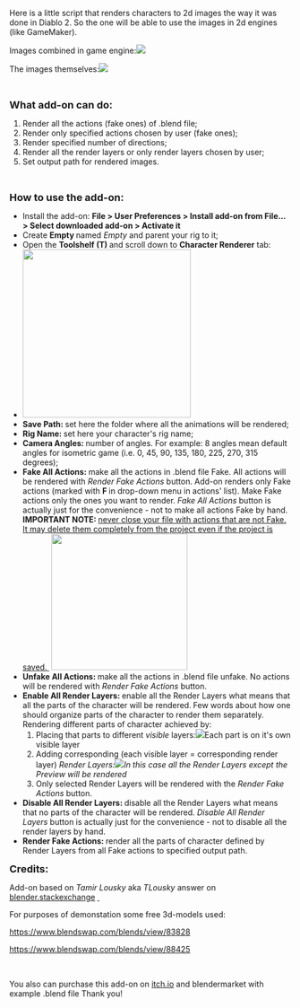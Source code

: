 <p>Here is a little script that renders characters to 2d images the way it was done in Diablo 2. So the
    one will be able to use the images in 2d engines (like GameMaker).</p>
<p>Images combined in game engine:<img data-fr-image-pasted="true" src="https://s3.amazonaws.com/markets-rails/uploads%2F1534261224175-test2.gif"
    class="fr-fic fr-dii"></p>
<p>The images themselves:<img data-fr-image-pasted="true" src="https://s3.amazonaws.com/markets-rails/uploads%2F1534261752250-test3.gif"
    class="fr-fic fr-dii">
    <br>
</p>
<p>
    <br>
</p>
<p><strong><span style="font-size: 18px;">What add-on can do:</span></strong></p>
<ol>
    <li>Render all the actions (fake ones) of .blend file;</li>
    <li>Render only specified actions chosen by user (fake ones);</li>
    <li>Render specified number of directions;</li>
    <li>Render all the render layers or only render layers chosen by user;</li>
    <li>Set output path for rendered images.</li>
</ol>
<p>
    <br>
</p>
<p><strong><span style="font-size: 18px;">How to use the add-on:</span></strong></p>
<ul>
    <li>Install the add-on: <strong>File &gt; User Preferences &gt; Install add-on from File... &gt; Select downloaded add-on &gt; Activate it</strong></li>
    <li>Create <strong>Empty&nbsp;</strong>named <em>Empty&nbsp;</em>and parent your rig to it;</li>
    <li>Open the <strong>Toolshelf (T)&nbsp;</strong>and scroll down to <strong>Character Renderer</strong>        tab:</li>
    <li><img src="https://s3.amazonaws.com/markets-rails/uploads%2F1534270848687-toolshelf2.png" style="width: 300px;"
        class="fr-fic fr-dib fr-fil"></li>
    <li><strong>Save Path:&nbsp;</strong>set here the folder where all the animations will be rendered;</li>
    <li><strong>Rig Name:&nbsp;</strong>set here your character's rig name;</li>
    <li><strong>Camera Angles:&nbsp;</strong>number of angles. For example: 8 angles mean default angles
        for isometric game (i.e. 0, 45, 90, 135, 180, 225, 270, 315 degrees);</li>
    <li><strong>Fake All Actions:&nbsp;</strong>make all the actions in .blend file Fake. All actions will
        be rendered with <em>Render Fake Actions</em> button. Add-on renders only Fake actions (marked
        with <strong>F&nbsp;</strong>in drop-down menu in actions' list). Make Fake actions only the
        ones you want to render. <em>Fake All Actions</em> button is actually just for the convenience
        - not to make all actions Fake by hand. <strong>IMPORTANT NOTE:&nbsp;</strong><u>never close your file with actions that are not Fake. It may delete them completely from the project even if the project is saved.&nbsp;</u>
        <img
        src="https://s3.amazonaws.com/markets-rails/uploads%2F1534270501964-fake.png" style="width: 243px;"
        class="fr-fic fr-dib fr-fil"></li>
    <li><strong>Unfake All Actions:&nbsp;</strong>make all the actions in .blend file unfake. No actions
        will be rendered with <em>Render Fake Actions</em> button.</li>
    <li><strong>Enable All Render Layers:&nbsp;</strong>enable all the Render Layers what means that all
        the parts of the character will be rendered.<strong>&nbsp;</strong>Few words about how one should
        organize parts of the character to render them separately. Rendering different parts of character
        achieved by:&nbsp;
        <ol>
            <li>Placing that parts to different <em>visible</em> layers:<span class="fr-img-caption fr-fic fr-dib fr-fil"
                style="width: 300px; width: 300px;"><span class="fr-img-wrap"><img src="https://s3.amazonaws.com/markets-rails/uploads%2F1534271777878-layers.gif"><span class="fr-inner">Each part is on it's own visible layer</span></span>
                </span>
            </li>
            <li>Adding corresponding (each visible layer = corresponding render layer) <em>Render Layers:<span class="fr-img-caption fr-fic fr-dib fr-fil" style="width: 300px; width: 300px;"><span class="fr-img-wrap"><img src="https://s3.amazonaws.com/markets-rails/uploads%2F1534272438217-renderLayers2.gif"><span class="fr-inner">In this case all the Render Layers except the <em>Preview will be rendered</em></span>
                </span>
                </span>
                </em>
            </li>
            <li>Only selected Render Layers will be rendered with the <em>Render Fake Actions&nbsp;</em>button.</li>
        </ol>
    </li>
    <li><strong>Disable All Render Layers:&nbsp;</strong>disable all the Render Layers what means that no
        parts of the character will be rendered. <em>Disable All Render Layers</em> button is actually
        just for the convenience - not to disable all the render layers by hand.</li>
    <li><strong>Render Fake Actions:&nbsp;</strong>render all the parts of character defined by Render Layers
        from all Fake actions to specified output path.<span class="fr-img-caption fr-fic fr-dib fr-draggable"
        contenteditable="false" draggable="false" style="width: 300px; width: 300px; width: 300px;"><span class="fr-img-wrap"><span class="fr-inner" contenteditable="true"></span></span>
        </span>
    </li>
</ul>
<p><strong><span style="font-size: 18px;">Credits:</span></strong></p>
<p>Add-on based on <em>Tamir Lousky</em> aka <em>TLousky&nbsp;</em>answer on <a href="https://blender.stackexchange.com/a/73699"
    rel="noopener noreferrer" target="_blank">blender.stackexchange</a>
    <a href="https://blender.stackexchange.com/a/73699"
    rel="noopener noreferrer" target="_blank"></a><a href="https://blender.stackexchange.com/a/73699" rel="noopener noreferrer" target="_blank">&nbsp;</a></p>
<p>For purposes of demonstation some free 3d-models used:</p>
<p><a href="https://www.blendswap.com/blends/view/83828">https://www.blendswap.com/blends/view/83828</a></p>
<p><a href="https://www.blendswap.com/blends/view/88425">https://www.blendswap.com/blends/view/88425</a></p>
<p>
    <br>
</p>
<p>You also can purchase this add-on on <a href="https://dener.itch.io/character-renderer-for-2d-games">itch.io</a> and blendermarket with example .blend file Thank you!</p>
